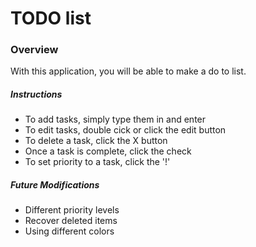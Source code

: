 TODO list
======================
### Overview
With this application, you will be able to make a do to list.


##### Instructions
* To add tasks, simply type them in and enter
* To edit tasks, double cick or click the edit button
* To delete a task, click the X button
* Once a task is complete, click the check
* To set priority to a task, click the '!'

##### Future Modifications
* Different priority levels
* Recover deleted items
* Using different colors

